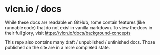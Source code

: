 # vlcn.io / docs

While these docs are readable on GitHub, some contain features (like runnable code) that do not exist in vanilla markdown. To view the docs in their full glory, visit https://vlcn.io/docs/background-concepts

This repo also contains many draft / unpublished / unfinished docs. Those published on the site are in a more completed state.
